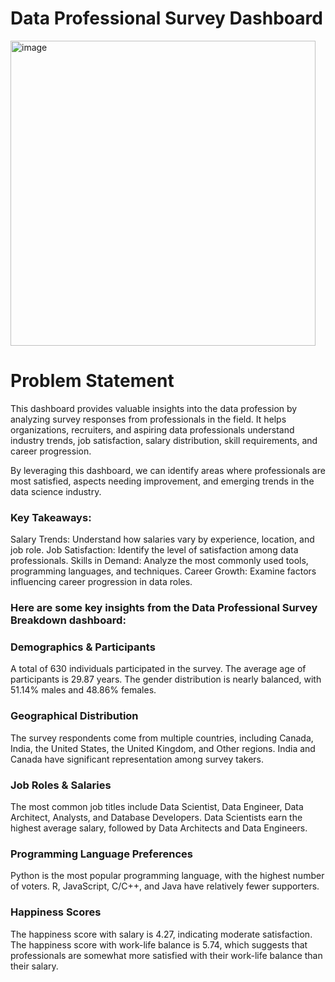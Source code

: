 # Data Professional Survey Dashboard
<img width="488" alt="image" src="https://github.com/user-attachments/assets/9a52ddec-f88f-4d16-b0c5-ee90558c0e47" />



# Problem Statement
This dashboard provides valuable insights into the data profession by analyzing survey responses from professionals in the field. It helps organizations, recruiters, and aspiring data professionals understand industry trends, job satisfaction, salary distribution, skill requirements, and career progression.

By leveraging this dashboard, we can identify areas where professionals are most satisfied, aspects needing improvement, and emerging trends in the data science industry.

### Key Takeaways:
Salary Trends: Understand how salaries vary by experience, location, and job role.
Job Satisfaction: Identify the level of satisfaction among data professionals.
Skills in Demand: Analyze the most commonly used tools, programming languages, and techniques.
Career Growth: Examine factors influencing career progression in data roles.

### Here are some key insights from the Data Professional Survey Breakdown dashboard:

### Demographics & Participants

A total of 630 individuals participated in the survey.
The average age of participants is 29.87 years.
The gender distribution is nearly balanced, with 51.14% males and 48.86% females.

### Geographical Distribution

The survey respondents come from multiple countries, including Canada, India, the United States, the United Kingdom, and Other regions.
India and Canada have significant representation among survey takers.

### Job Roles & Salaries

The most common job titles include Data Scientist, Data Engineer, Data Architect, Analysts, and Database Developers.
Data Scientists earn the highest average salary, followed by Data Architects and Data Engineers.

### Programming Language Preferences

Python is the most popular programming language, with the highest number of voters.
R, JavaScript, C/C++, and Java have relatively fewer supporters.

### Happiness Scores

The happiness score with salary is 4.27, indicating moderate satisfaction.
The happiness score with work-life balance is 5.74, which suggests that professionals are somewhat more satisfied with their work-life balance than their salary.
